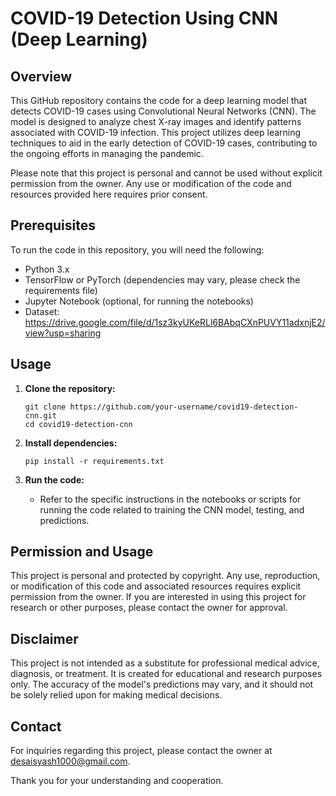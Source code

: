 # COVID-19 Detection Using CNN (Deep Learning)

## Overview

This GitHub repository contains the code for a deep learning model that detects COVID-19 cases using Convolutional Neural Networks (CNN). The model is designed to analyze chest X-ray images and identify patterns associated with COVID-19 infection. This project utilizes deep learning techniques to aid in the early detection of COVID-19 cases, contributing to the ongoing efforts in managing the pandemic.

Please note that this project is personal and cannot be used without explicit permission from the owner. Any use or modification of the code and resources provided here requires prior consent. 

## Prerequisites

To run the code in this repository, you will need the following:

- Python 3.x
- TensorFlow or PyTorch (dependencies may vary, please check the requirements file)
- Jupyter Notebook (optional, for running the notebooks)
- Dataset: https://drive.google.com/file/d/1sz3kyUKeRLl6BAbqCXnPUVY11adxnjE2/view?usp=sharing

## Usage

1. **Clone the repository:**

   ```
   git clone https://github.com/your-username/covid19-detection-cnn.git
   cd covid19-detection-cnn
   ```

2. **Install dependencies:**

   ```
   pip install -r requirements.txt
   ```

3. **Run the code:**

   - Refer to the specific instructions in the notebooks or scripts for running the code related to training the CNN model, testing, and predictions.

## Permission and Usage

This project is personal and protected by copyright. Any use, reproduction, or modification of this code and associated resources requires explicit permission from the owner. If you are interested in using this project for research or other purposes, please contact the owner for approval.

## Disclaimer

This project is not intended as a substitute for professional medical advice, diagnosis, or treatment. It is created for educational and research purposes only. The accuracy of the model's predictions may vary, and it should not be solely relied upon for making medical decisions.

## Contact

For inquiries regarding this project, please contact the owner at desaisyash1000@gmail.com.



Thank you for your understanding and cooperation.
